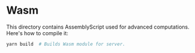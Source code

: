 # Wasm

This directory contains AssemblyScript used for advanced computations. Here's how to compile it:

```sh
yarn build  # Builds Wasm module for server.
```
